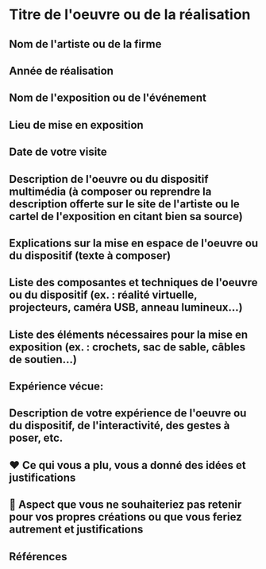 # Titre de l'oeuvre ou de la réalisation
## Nom de l'artiste ou de la firme
## Année de réalisation
## Nom de l'exposition ou de l'événement
## Lieu de mise en exposition
## Date de votre visite
## Description de l'oeuvre ou du dispositif multimédia (à composer ou reprendre la description offerte sur le site de l'artiste ou le cartel de l'exposition en citant bien sa source)
## Explications sur la mise en espace de l'oeuvre ou du dispositif (texte à composer)
## Liste des composantes et techniques de l'oeuvre ou du dispositif (ex. : réalité virtuelle, projecteurs, caméra USB, anneau lumineux...)
## Liste des éléments nécessaires pour la mise en exposition (ex. : crochets, sac de sable, câbles de soutien...)
## Expérience vécue:
## Description de votre expérience de l'oeuvre ou du dispositif, de l'interactivité, des gestes à poser, etc.
## ❤️ Ce qui vous a plu, vous a donné des idées et justifications
## 🤔 Aspect que vous ne souhaiteriez pas retenir pour vos propres créations ou que vous feriez autrement et justifications
## Références

